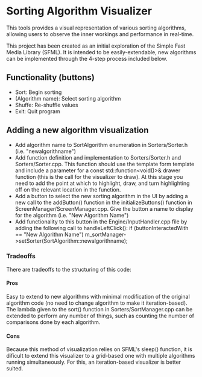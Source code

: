 # Sorting Algorithm Visualizer
This tools provides a visual representation of various sorting algorithms, allowing users to observe the inner workings and performance in real-time.

This project has been created as an initial exploration of the Simple Fast Media Library (SFML). It is intended to be easily-extendable, new algorithms can be implemented through the 4-step process included below.

## Functionality (buttons)
- Sort: Begin sorting
- (Algorithm name): Select sorting algorithm
- Shuffe: Re-shuffle values
- Exit: Quit program

## Adding a new algorithm visualization
- Add algorithm name to SortAlgorithm enumeration in Sorters/Sorter.h (i.e. "newalgorithname")
- Add function definition and implementation to Sorters/Sorter.h and Sorters/Sorter.cpp. This function should use the template form template <typename T> and include a parameter for a const std::function<void()>& drawer function (this is the call for the visualizer to draw). At this stage you need to add the point at which to highlight, draw, and turn highlighting off on the relevant location in the function.
- Add a button to select the new sorting algorithm in the UI by adding a new call to the addButton() function in the initializeButtons() function in ScreenManager/ScreenManager.cpp. Give the button a name to display for the algorithm (i.e. "New Algorithm Name")
- Add functionality to this button in the Engine/InputHandler.cpp file by adding the following call to handleLeftClick():
    if (buttonInteractedWith == "New Algorithm Name") m_sortManager->setSorter(SortAlgorithm::newalgorithname);

### Tradeoffs
There are tradeoffs to the structuring of this code:
#### Pros
Easy to extend to new algorithms with minimal modification of the original algorithm code (no need to change algorithm to make it iteration-based).
The lambda given to the sort() function in Sorters/SortManager.cpp can be extended to perform any number of things, such as counting the number of comparisons done by each algorithm.
#### Cons
Because this method of visualization relies on SFML's sleep() function, it is dificult to extend this visualizer to a grid-based one with multiple algorithms running simultaneously. For this, an iteration-based visualizer is better suited.
